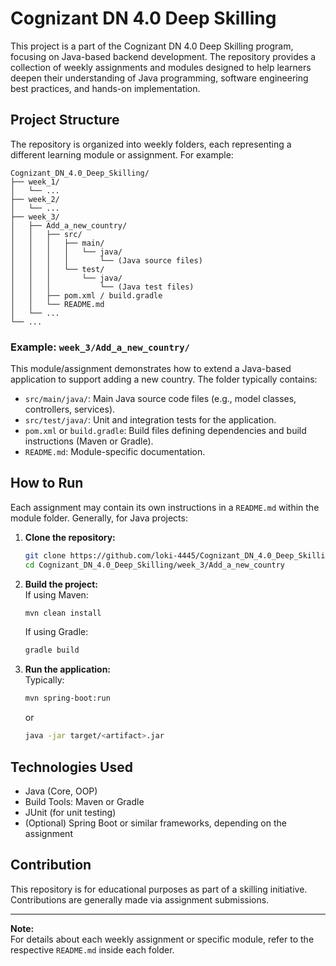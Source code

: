 # Cognizant DN 4.0 Deep Skilling

This project is a part of the Cognizant DN 4.0 Deep Skilling program, focusing on Java-based backend development. The repository provides a collection of weekly assignments and modules designed to help learners deepen their understanding of Java programming, software engineering best practices, and hands-on implementation.

## Project Structure

The repository is organized into weekly folders, each representing a different learning module or assignment. For example:

```
Cognizant_DN_4.0_Deep_Skilling/
├── week_1/
│   └── ... 
├── week_2/
│   └── ...
├── week_3/
│   ├── Add_a_new_country/
│   │   ├── src/
│   │   │   ├── main/
│   │   │   │   └── java/
│   │   │   │       └── (Java source files)
│   │   │   └── test/
│   │   │       └── java/
│   │   │           └── (Java test files)
│   │   ├── pom.xml / build.gradle
│   │   └── README.md
│   └── ...
└── ...
```

### Example: `week_3/Add_a_new_country/`

This module/assignment demonstrates how to extend a Java-based application to support adding a new country. The folder typically contains:

- `src/main/java/`: Main Java source code files (e.g., model classes, controllers, services).
- `src/test/java/`: Unit and integration tests for the application.
- `pom.xml` or `build.gradle`: Build files defining dependencies and build instructions (Maven or Gradle).
- `README.md`: Module-specific documentation.

## How to Run

Each assignment may contain its own instructions in a `README.md` within the module folder. Generally, for Java projects:

1. **Clone the repository:**
   ```sh
   git clone https://github.com/loki-4445/Cognizant_DN_4.0_Deep_Skilling.git
   cd Cognizant_DN_4.0_Deep_Skilling/week_3/Add_a_new_country
   ```

2. **Build the project:**  
   If using Maven:
   ```sh
   mvn clean install
   ```
   If using Gradle:
   ```sh
   gradle build
   ```

3. **Run the application:**  
   Typically:
   ```sh
   mvn spring-boot:run
   ```
   or
   ```sh
   java -jar target/<artifact>.jar
   ```

## Technologies Used

- Java (Core, OOP)
- Build Tools: Maven or Gradle
- JUnit (for unit testing)
- (Optional) Spring Boot or similar frameworks, depending on the assignment

## Contribution

This repository is for educational purposes as part of a skilling initiative. Contributions are generally made via assignment submissions.

---

**Note:**  
For details about each weekly assignment or specific module, refer to the respective `README.md` inside each folder.
